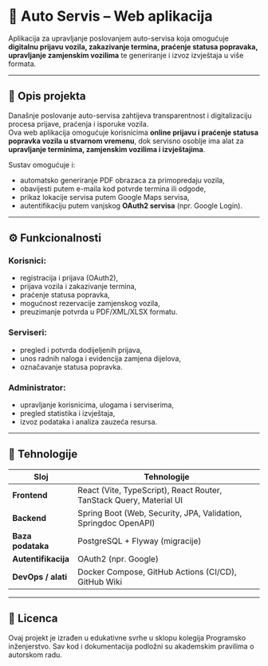 # 🚗 Auto Servis – Web aplikacija

Aplikacija za upravljanje poslovanjem auto-servisa koja omogućuje **digitalnu prijavu vozila, zakazivanje termina, praćenje statusa popravaka, upravljanje zamjenskim vozilima** te generiranje i izvoz izvještaja u više formata.

---

## 🧩 Opis projekta
Današnje poslovanje auto-servisa zahtijeva transparentnost i digitalizaciju procesa prijave, praćenja i isporuke vozila.  
Ova web aplikacija omogućuje korisnicima **online prijavu i praćenje statusa popravka vozila u stvarnom vremenu**, dok servisno osoblje ima alat za **upravljanje terminima, zamjenskim vozilima i izvještajima**.

Sustav omogućuje i:
- automatsko generiranje PDF obrazaca za primopredaju vozila,  
- obavijesti putem e-maila kod potvrde termina ili odgode,  
- prikaz lokacije servisa putem Google Maps servisa,  
- autentifikaciju putem vanjskog **OAuth2 servisa** (npr. Google Login).

---

## ⚙️ Funkcionalnosti
### Korisnici:
- registracija i prijava (OAuth2),
- prijava vozila i zakazivanje termina,
- praćenje statusa popravka,
- mogućnost rezervacije zamjenskog vozila,
- preuzimanje potvrda u PDF/XML/XLSX formatu.

### Serviseri:
- pregled i potvrda dodijeljenih prijava,
- unos radnih naloga i evidencija zamjena dijelova,
- označavanje statusa popravka.

### Administrator:
- upravljanje korisnicima, ulogama i serviserima,
- pregled statistika i izvještaja,
- izvoz podataka i analiza zauzeća resursa.

---

## 🧰 Tehnologije

| Sloj | Tehnologije |
|------|--------------|
| **Frontend** | React (Vite, TypeScript), React Router, TanStack Query, Material UI |
| **Backend** | Spring Boot (Web, Security, JPA, Validation, Springdoc OpenAPI) |
| **Baza podataka** | PostgreSQL + Flyway (migracije) |
| **Autentifikacija** | OAuth2 (npr. Google) |
| **DevOps / alati** | Docker Compose, GitHub Actions (CI/CD), GitHub Wiki |

---

## 🧾 Licenca

Ovaj projekt je izrađen u edukativne svrhe u sklopu kolegija Programsko inženjerstvo.
Sav kod i dokumentacija podložni su akademskim pravilima o autorskom radu.
